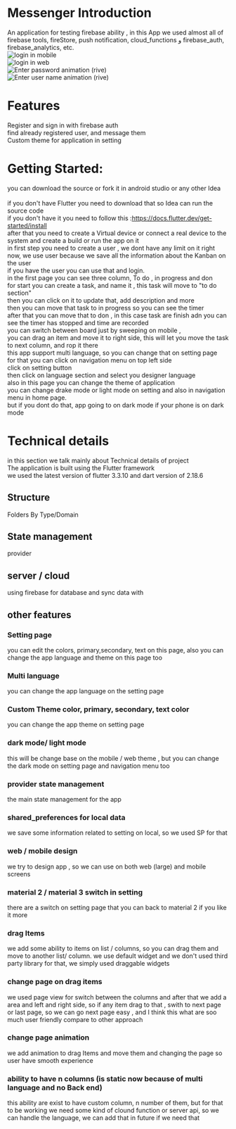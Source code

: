 # Messenger Introduction
An application for testing firebase ability , in this App we used almost all of firebase tools, 
fireStore, push notification, cloud_functions و firebase_auth, firebase_analytics, etc.<br />
![login in mobile](https://firebasestorage.googleapis.com/v0/b/flutter-messanger-b99a3.appspot.com/o/Screenshot_1673865508.png?alt=media&token=00aeefa5-386d-49ba-bce5-d67d128b3696)<br />
![login in web](https://firebasestorage.googleapis.com/v0/b/flutter-messanger-b99a3.appspot.com/o/Screenshot_1673865547.png?alt=media&token=90e96205-f236-4f6a-b753-4db3d4885406)<br />
![Enter password animation (rive)](https://firebasestorage.googleapis.com/v0/b/flutter-messanger-b99a3.appspot.com/o/Screenshot_1673865510.png?alt=media&token=4c54f819-a814-449d-905a-bfd5b04264a1)<br />
![Enter user name animation (rive)](https://firebasestorage.googleapis.com/v0/b/flutter-messanger-b99a3.appspot.com/o/Screenshot_1673865514.png?alt=media&token=5788c2cf-f393-443a-8808-b8891a9a8508)<br />

# Features
Register and sign in with firebase auth<br />
find already registered user, and message them<br />
Custom theme for application in setting<br />



# Getting Started:
you can download the source or fork it in android studio or any other Idea<br />  
if you don't have Flutter you need to download that so Idea can run the source code<br />
if you don't have it you need to follow this :https://docs.flutter.dev/get-started/install<br />
after that you need to create a Virtual device or connect a real device to the system and create a build or run the app on it<br />
in first step you need to create a user , we dont have any limit on it right now, we use user because we save all the information about the Kanban on the user<br />
if you have the user you can use that and login.<br />
in the first page you can see three column, To do , in progress and don<br />
for start you can create a task, and name it , this task will move to "to do section"<br />
then you can click on it to update that, add description and more<br />
then you can move that task to in progress so you can see the timer<br />
after that you can move that to don , in this case task are finish adn you can see the timer has stopped and time are recorded<br />
you can switch between board just by sweeping on mobile ,<br />
you can drag an item and move it to right side, this will let you move the task to next column, and rop it there<br />
this app support multi language, so you can change that on setting page<br />
for that you can click on navigation menu on top left side<br />
click on setting button<br />
then click on language section and select you designer language<br />
also in this page you can change the theme of application<br />
you can change drake mode or light mode on setting and also in navigation menu in home page.<br />
but if you dont do that, app going to on dark mode if your phone is on dark mode<br />

# Technical details
in this section we talk mainly about Technical details of project<br />
The application is built using the Flutter framework<br />
we used the latest version of flutter 3.3.10 and dart version of 2.18.6<br />


## Structure
Folders By Type/Domain
## State management
provider
## server / cloud
using firebase for database and sync data with

## other features
### Setting page
you can edit the colors, primary,secondary, text on this page, also you can change the app language and theme on this page too
### Multi language
you can change the app language on the setting page
### Custom Theme color, primary, secondary, text color
you can change the app theme on setting page
### dark mode/ light mode
this will be change base on the mobile / web theme , but you can change the dark mode on setting page and navigation menu too
### provider state management
the main state management for the app
### shared_preferences for local data
we save some information related to setting on local, so we used SP for that
### web / mobile design
we try to design app , so we can use on both web (large) and mobile screens
### material 2 / material 3 switch in setting
there are a switch on setting page that you can back to material 2 if you like it more
### drag Items
we add some ability to items on list / columns, so you can drag them and move to another list/ column. we use default widget and we don't used third party library for that, we simply used draggable widgets
### change page on drag items
we used page view for switch between the columns and after that we add a area and left and right side, so if any item drag to that , swith to next page or last page, so we can go next page easy , and I think this what are soo much user friendly compare to other  approach
### change page animation
we add animation to drag Items and move them and changing the page so user have smooth experience
### ability to have n columns (is static now because of multi language and no Back end)
this ability are exist to have custom column, n number of them, but for that to be working we need some kind of clound function or server api, so we can handle the language, we can add that in future if we need that